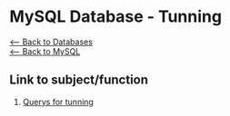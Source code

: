# MySQL Database - Tunning
[<-- Back to Databases](https://github.com/mtemporim/Databases/tree/main)  
[<-- Back to MySQL](https://github.com/mtemporim/Databases/tree/main/MySQL)  

## Link to subject/function  
1. [Querys for tunning](https://github.com/mtemporim/Databases/blob/main/MySQL/Tunning/Tunnig.md)


